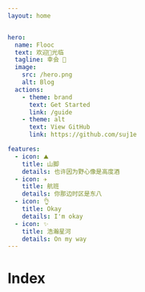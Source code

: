 ```yaml
---
layout: home


hero:
  name: Flooc
  text: 欢迎👏光临
  tagline: 幸会 🫡
  image:
    src: /hero.png
    alt: Blog
  actions:
    - theme: brand
      text: Get Started
      link: /guide
    - theme: alt
      text: View GitHub
      link: https://github.com/suj1e

features:
  - icon: ⛰️
    title: 山脚
    details: 也许因为野心像是高度酒
  - icon: ✈️
    title: 航班
    details: 你那边时区是东八
  - icon: 👌
    title: Okay
    details: I'm okay
  - icon: ✨
    title: 浩瀚星河
    details: On my way
---
```


# Index